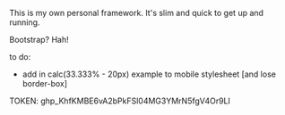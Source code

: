 This is my own personal framework. It's slim and quick to get up and running.

Bootstrap? Hah!

to do:

* add in calc(33.333% - 20px) example to mobile stylesheet [and lose border-box]

TOKEN:  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
